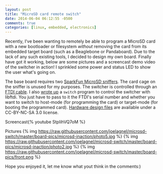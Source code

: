```yaml
---
layout: post
title: "MicroSD card remote switch"
date: 2014-06-04 06:12:55 -0500
comments: true
categories: [linux, embedded, electronics]
---
```

Recently, I've been wanting to remotely be able to program a MicroSD card with a new bootloader or filesystem *without* removing the card from its embedded target board (such as a Beaglebone or Pandaboard). Due to the lack of any such existing tools, I decided to design my own board. Finally have got it working, below are some pictures and a screencast demo video of the switcher in action! I sprinkled some power and status LED to show the user what's going on.

The base board requires two [SparkFun MicroSD sniffers](https://www.sparkfun.com/products/9419). The card cage on the sniffer is unused for my purposes. The switcher is controlled through an [FTDI cable](https://www.sparkfun.com/products/9717). 
I also [wrote up](https://github.com/joelagnel/microsd-switch/blob/master/sw/switch.c) a `switch` program to control the switcher with libftdi. You just have to pass to it the FTDI's serial number and whether you want to switch to host-mode (for programming the card) or target-mode (for booting the programmed card).
[Hardware design files](https://github.com/joelagnel/microsd-switch) are available under a CC-BY-NC-SA 3.0 license.

Screencast{% youtube StpIihVQ7oM %}

Pictures
{% img https://raw.githubusercontent.com/joelagnel/microsd-switch/master/board-pics/microsd-inaction/photo5.jpg %}
{% img https://raw.githubusercontent.com/joelagnel/microsd-switch/master/board-pics/microsd-inaction/photo2.jpg %}
{% img https://raw.githubusercontent.com/joelagnel/microsd-switch/master/board-pics/front.png %}

Hope you enjoyed it, let me know what yout think in the comments:)
